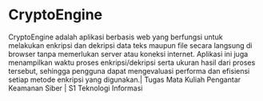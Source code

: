 # CryptoEngine
CryptoEngine adalah aplikasi berbasis web yang berfungsi untuk melakukan enkripsi dan dekripsi data teks maupun file secara langsung di browser tanpa memerlukan server atau koneksi internet.
Aplikasi ini juga menampilkan waktu proses enkripsi/dekripsi serta ukuran hasil dari proses tersebut, sehingga pengguna dapat mengevaluasi performa dan efisiensi setiap metode enkripsi yang digunakan.| Tugas Mata Kuliah Pengantar Keamanan Siber | S1 Teknologi Informasi
